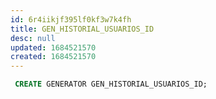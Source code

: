 ```yaml
---
id: 6r4iikjf395lf0kf3w7k4fh
title: GEN_HISTORIAL_USUARIOS_ID
desc: null
updated: 1684521570
created: 1684521570
---
```



```sql
 CREATE GENERATOR GEN_HISTORIAL_USUARIOS_ID;
```

